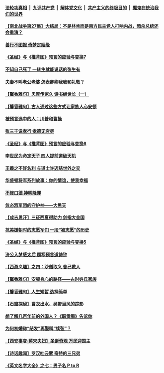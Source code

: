 

####  [法轮功真相](../../../../basic/blob/master/README.md?t=11091402) &nbsp;|&nbsp; [九评共产党](../../../../9ping.md/blob/master/README.md?t=11091402) &nbsp;|&nbsp; [解体党文化](../../../../jtdwh.md/blob/master/README.md?t=11091402)  &nbsp;|&nbsp; [共产主义的终极目的](../../../../gczydzjmd.md/blob/master/README.md?t=11091402) &nbsp;|&nbsp; [魔鬼在统治我们的世界](../../../../mgztzwmdsj.md/blob/master/README.md?t=11091402) 

#### [【南北战争第27集】大结局：不是林肯而是南方民主党人打响内战，暗杀总统还会重演？](../pages/prog647/a102981474.md?t=11091402) 

#### [善行不图报 奇梦定姻缘](../pages/prog647/a102981309.md?t=11091402) 

#### [《圣经》与《推背图》预言的应验与变换7](../pages/prog647/a102981298.md?t=11091402) 

#### [不知自己死了 一转生就能说话的张生有](../pages/prog647/a102981122.md?t=11091402) 

#### [夫妻不叫老公老婆 怎表卿卿我我和礼敬？](../pages/prog647/a102981097.md?t=11091402) 

#### [【馨香雅句】忠厚传家久 诗书继世长（一）](../pages/prog647/a102980380.md?t=11091402) 

#### [【馨香雅句】古人通过这些方式让家族人心安顿](../pages/prog647/a102980372.md?t=11091402) 

#### [被预言选中的人：川普和曹操](../pages/prog647/a102979607.md?t=11091402) 

#### [张三丰说孝行 孝德无穷尽](../pages/prog647/a102979603.md?t=11091402) 


#### [《圣经》与《推背图》预言的应验与变换6](../pages/prog647/a102978676.md?t=11091402) 

#### [李世民为命定天子 四人提前道破天机](../pages/prog647/a102978644.md?t=11091402) 

#### [王羲之不好名利 与道士许迈结世外之交](../pages/prog647/a102977771.md?t=11091402) 

#### [华盛顿将军系列故事：你的情谊，使我幸福](../pages/prog647/a102977769.md?t=11091402) 

#### [不修口德 神明降罪](../pages/prog647/a102977046.md?t=11091402) 

#### [忽必烈军团的守护神——大黑天](../pages/prog647/a102977028.md?t=11091402) 

#### [【成吉思汗】三征西夏得助力 剑指大金国](../pages/prog647/a102976448.md?t=11091402) 

#### [抗美援朝时的志愿军们 一段“被志愿”的历史](../pages/prog647/a102976557.md?t=11091402) 

#### [《圣经》与《推背图》预言的应验与变换5](../pages/prog647/a102976016.md?t=11091402) 

#### [济公入梦感太后 题写预言道铸钟](../pages/prog647/a102976012.md?t=11091402) 

#### [【西游义趣】之四：沙僧取义 舍己救人](../pages/prog647/a102975436.md?t=11091402) 

#### [【馨香雅句】安顿身心的路径——古时姓氏家族](../pages/prog647/a102975776.md?t=11091402) 

#### [【馨香雅句】人生短暂 选择简单](../pages/prog647/a102975777.md?t=11091402) 

#### [【石窟探秘】曹衣出水、吴带当风的踪影](../pages/prog647/a102975224.md?t=11091402) 

#### [想了解几百年前的外国人？《职贡图》告诉你](../pages/prog647/a102975205.md?t=11091402) 

#### [为何初婚称“结发”再娶叫“续弦”？](../pages/prog647/a102974431.md?t=11091402) 

#### [【西安事变‧蒋宋夫妇】圣诞奇观 万民迎国主](../pages/prog647/a102974426.md?t=11091402) 

#### [【诗话趣闻】罗汉吐云雾 奇特的三兄弟](../pages/prog647/a102973574.md?t=11091402) 

#### [《英文名字大全》之七：男子名 P to R](../pages/prog647/a102973571.md?t=11091402) 


